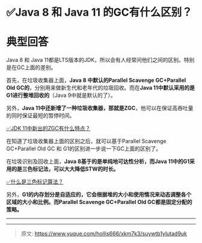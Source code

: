 # ✅Java 8 和 Java 11 的GC有什么区别？

# 典型回答


Java 8 和 Java 11都是LTS版本的JDK，所以会有人经常问他们之间的区别。特别是在GC上面的差别。



首先，在垃圾收集器上面，**Java 8 中默认的Parallel Scavenge GC+Parallel Old GC的**，分别用来做新生代和老年代的垃圾回收。而在**Java 11中默认采用的是G1进行整堆回收的**（Java 9中就是默认的了）。



另外，**Java 11中还新增了一种垃圾收集器，那就是ZGC**，他可以在保证高吞吐量的同时保证最短的暂停时间。



[✅JDK 11中新出的ZGC有什么特点？](https://www.yuque.com/hollis666/xkm7k3/qpu0uu6em1ompzeh)



在知道了垃圾收集器上面的区别之后，就可以基于Parallel Scavenge GC+Parallel Old GC 和 G1的区别进一步说一下GC上面的区别了。



在垃圾识别及回收上面，**Java 8基于的是单纯地可达性分析，而Java 11中的G1采用的是三色标记法，可以大大降低STW的时长。**





[✅什么是三色标记算法？](https://www.yuque.com/hollis666/xkm7k3/lva8a9gfhagbrw2g)



另外，**G1的内存划分是自适应的，它会根据堆的大小和使用情况来动态调整各个区域的大小和比例。而Parallel Scavenge GC+Parallel Old GC都是固定分配的策略。**

****

****



> 原文: <https://www.yuque.com/hollis666/xkm7k3/suywtb1ylutad9uk>